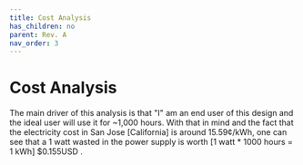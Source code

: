 ```yaml
---
title: Cost Analysis
has_children: no
parent: Rev. A
nav_order: 3
---
```


# Cost Analysis

The main driver of this analysis is that "I" am an end user of this design and the ideal user will use it for ~1,000 hours. With that in mind and the fact that the electricity cost in San Jose [California] is around 15.59¢/kWh, one can see that a 1 watt wasted in the power supply is worth [1 watt * 1000 hours = 1 kWh] $0.155USD . 

